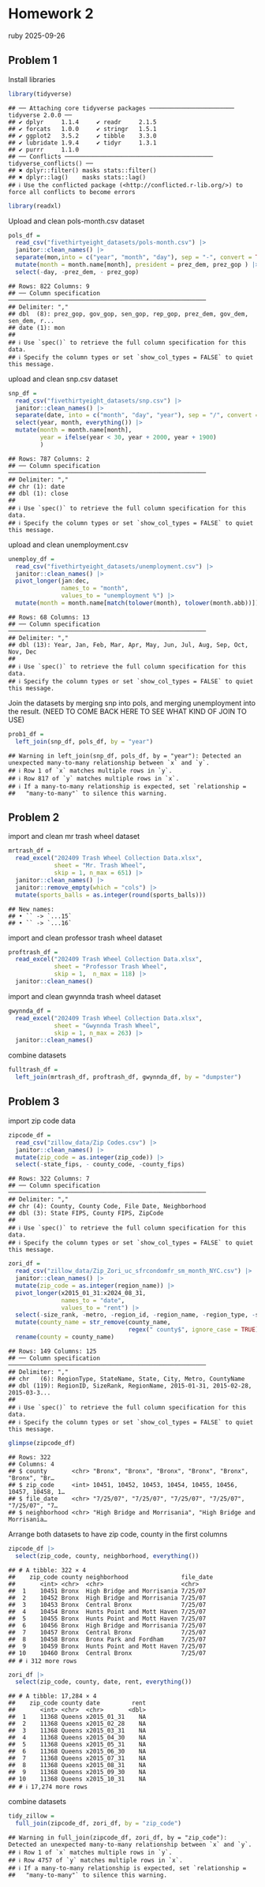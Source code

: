 Homework 2
================
ruby
2025-09-26

## Problem 1

Install libraries

``` r
library(tidyverse)
```

    ## ── Attaching core tidyverse packages ──────────────────────── tidyverse 2.0.0 ──
    ## ✔ dplyr     1.1.4     ✔ readr     2.1.5
    ## ✔ forcats   1.0.0     ✔ stringr   1.5.1
    ## ✔ ggplot2   3.5.2     ✔ tibble    3.3.0
    ## ✔ lubridate 1.9.4     ✔ tidyr     1.3.1
    ## ✔ purrr     1.1.0     
    ## ── Conflicts ────────────────────────────────────────── tidyverse_conflicts() ──
    ## ✖ dplyr::filter() masks stats::filter()
    ## ✖ dplyr::lag()    masks stats::lag()
    ## ℹ Use the conflicted package (<http://conflicted.r-lib.org/>) to force all conflicts to become errors

``` r
library(readxl)
```

Upload and clean pols-month.csv dataset

``` r
pols_df = 
  read_csv("fivethirtyeight_datasets/pols-month.csv") |> 
  janitor::clean_names() |> 
  separate(mon,into = c("year", "month", "day"), sep = "-", convert = TRUE) |> 
  mutate(month = month.name[month], president = prez_dem, prez_gop ) |>   
  select(-day, -prez_dem, - prez_gop)
```

    ## Rows: 822 Columns: 9
    ## ── Column specification ────────────────────────────────────────────────────────
    ## Delimiter: ","
    ## dbl  (8): prez_gop, gov_gop, sen_gop, rep_gop, prez_dem, gov_dem, sen_dem, r...
    ## date (1): mon
    ## 
    ## ℹ Use `spec()` to retrieve the full column specification for this data.
    ## ℹ Specify the column types or set `show_col_types = FALSE` to quiet this message.

upload and clean snp.csv dataset

``` r
snp_df = 
  read_csv("fivethirtyeight_datasets/snp.csv") |> 
  janitor::clean_names() |> 
  separate(date, into = c("month", "day", "year"), sep = "/", convert = TRUE) |>
  select(year, month, everything()) |> 
  mutate(month = month.name[month], 
         year = ifelse(year < 30, year + 2000, year + 1900)
         )
```

    ## Rows: 787 Columns: 2
    ## ── Column specification ────────────────────────────────────────────────────────
    ## Delimiter: ","
    ## chr (1): date
    ## dbl (1): close
    ## 
    ## ℹ Use `spec()` to retrieve the full column specification for this data.
    ## ℹ Specify the column types or set `show_col_types = FALSE` to quiet this message.

upload and clean unemployment.csv

``` r
unemploy_df = 
  read_csv("fivethirtyeight_datasets/unemployment.csv") |> 
  janitor::clean_names() |> 
  pivot_longer(jan:dec, 
               names_to = "month", 
               values_to = "unemployment %") |> 
  mutate(month = month.name[match(tolower(month), tolower(month.abb))])
```

    ## Rows: 68 Columns: 13
    ## ── Column specification ────────────────────────────────────────────────────────
    ## Delimiter: ","
    ## dbl (13): Year, Jan, Feb, Mar, Apr, May, Jun, Jul, Aug, Sep, Oct, Nov, Dec
    ## 
    ## ℹ Use `spec()` to retrieve the full column specification for this data.
    ## ℹ Specify the column types or set `show_col_types = FALSE` to quiet this message.

Join the datasets by merging snp into pols, and merging unemployment
into the result. (NEED TO COME BACK HERE TO SEE WHAT KIND OF JOIN TO
USE)

``` r
prob1_df =
  left_join(snp_df, pols_df, by = "year")
```

    ## Warning in left_join(snp_df, pols_df, by = "year"): Detected an unexpected many-to-many relationship between `x` and `y`.
    ## ℹ Row 1 of `x` matches multiple rows in `y`.
    ## ℹ Row 817 of `y` matches multiple rows in `x`.
    ## ℹ If a many-to-many relationship is expected, set `relationship =
    ##   "many-to-many"` to silence this warning.

## Problem 2

import and clean mr trash wheel dataset

``` r
mrtrash_df = 
  read_excel("202409 Trash Wheel Collection Data.xlsx", 
             sheet = "Mr. Trash Wheel", 
             skip = 1, n_max = 651) |> 
  janitor::clean_names() |>  
  janitor::remove_empty(which = "cols") |> 
  mutate(sports_balls = as.integer(round(sports_balls)))
```

    ## New names:
    ## • `` -> `...15`
    ## • `` -> `...16`

import and clean professor trash wheel dataset

``` r
proftrash_df = 
  read_excel("202409 Trash Wheel Collection Data.xlsx", 
             sheet = "Professor Trash Wheel", 
             skip = 1,  n_max = 118) |> 
  janitor::clean_names()
```

import and clean gwynnda trash wheel dataset

``` r
gwynnda_df = 
  read_excel("202409 Trash Wheel Collection Data.xlsx", 
             sheet = "Gwynnda Trash Wheel", 
             skip = 1, n_max = 263) |> 
  janitor::clean_names()
```

combine datasets

``` r
fulltrash_df = 
  left_join(mrtrash_df, proftrash_df, gwynnda_df, by = "dumpster")
```

## Problem 3

import zip code data

``` r
zipcode_df = 
  read_csv("zillow_data/Zip Codes.csv") |> 
  janitor::clean_names() |> 
  mutate(zip_code = as.integer(zip_code)) |> 
  select(-state_fips, - county_code, -county_fips)
```

    ## Rows: 322 Columns: 7
    ## ── Column specification ────────────────────────────────────────────────────────
    ## Delimiter: ","
    ## chr (4): County, County Code, File Date, Neighborhood
    ## dbl (3): State FIPS, County FIPS, ZipCode
    ## 
    ## ℹ Use `spec()` to retrieve the full column specification for this data.
    ## ℹ Specify the column types or set `show_col_types = FALSE` to quiet this message.

``` r
zori_df =
  read_csv("zillow_data/Zip_Zori_uc_sfrcondomfr_sm_month_NYC.csv") |> 
  janitor::clean_names() |> 
  mutate(zip_code = as.integer(region_name)) |> 
  pivot_longer(x2015_01_31:x2024_08_31, 
               names_to = "date", 
               values_to = "rent") |> 
  select(-size_rank, -metro, -region_id, -region_name, -region_type, -state_name, -state, -city) |> 
  mutate(county_name = str_remove(county_name, 
                                  regex(" county$", ignore_case = TRUE))) |> 
  rename(county = county_name) 
```

    ## Rows: 149 Columns: 125
    ## ── Column specification ────────────────────────────────────────────────────────
    ## Delimiter: ","
    ## chr   (6): RegionType, StateName, State, City, Metro, CountyName
    ## dbl (119): RegionID, SizeRank, RegionName, 2015-01-31, 2015-02-28, 2015-03-3...
    ## 
    ## ℹ Use `spec()` to retrieve the full column specification for this data.
    ## ℹ Specify the column types or set `show_col_types = FALSE` to quiet this message.

``` r
glimpse(zipcode_df)
```

    ## Rows: 322
    ## Columns: 4
    ## $ county       <chr> "Bronx", "Bronx", "Bronx", "Bronx", "Bronx", "Bronx", "Br…
    ## $ zip_code     <int> 10451, 10452, 10453, 10454, 10455, 10456, 10457, 10458, 1…
    ## $ file_date    <chr> "7/25/07", "7/25/07", "7/25/07", "7/25/07", "7/25/07", "7…
    ## $ neighborhood <chr> "High Bridge and Morrisania", "High Bridge and Morrisania…

Arrange both datasets to have zip code, county in the first columns

``` r
zipcode_df |> 
  select(zip_code, county, neighborhood, everything())
```

    ## # A tibble: 322 × 4
    ##    zip_code county neighborhood               file_date
    ##       <int> <chr>  <chr>                      <chr>    
    ##  1    10451 Bronx  High Bridge and Morrisania 7/25/07  
    ##  2    10452 Bronx  High Bridge and Morrisania 7/25/07  
    ##  3    10453 Bronx  Central Bronx              7/25/07  
    ##  4    10454 Bronx  Hunts Point and Mott Haven 7/25/07  
    ##  5    10455 Bronx  Hunts Point and Mott Haven 7/25/07  
    ##  6    10456 Bronx  High Bridge and Morrisania 7/25/07  
    ##  7    10457 Bronx  Central Bronx              7/25/07  
    ##  8    10458 Bronx  Bronx Park and Fordham     7/25/07  
    ##  9    10459 Bronx  Hunts Point and Mott Haven 7/25/07  
    ## 10    10460 Bronx  Central Bronx              7/25/07  
    ## # ℹ 312 more rows

``` r
zori_df |> 
  select(zip_code, county, date, rent, everything())
```

    ## # A tibble: 17,284 × 4
    ##    zip_code county date         rent
    ##       <int> <chr>  <chr>       <dbl>
    ##  1    11368 Queens x2015_01_31    NA
    ##  2    11368 Queens x2015_02_28    NA
    ##  3    11368 Queens x2015_03_31    NA
    ##  4    11368 Queens x2015_04_30    NA
    ##  5    11368 Queens x2015_05_31    NA
    ##  6    11368 Queens x2015_06_30    NA
    ##  7    11368 Queens x2015_07_31    NA
    ##  8    11368 Queens x2015_08_31    NA
    ##  9    11368 Queens x2015_09_30    NA
    ## 10    11368 Queens x2015_10_31    NA
    ## # ℹ 17,274 more rows

combine datasets

``` r
tidy_zillow = 
  full_join(zipcode_df, zori_df, by = "zip_code")
```

    ## Warning in full_join(zipcode_df, zori_df, by = "zip_code"): Detected an unexpected many-to-many relationship between `x` and `y`.
    ## ℹ Row 1 of `x` matches multiple rows in `y`.
    ## ℹ Row 4757 of `y` matches multiple rows in `x`.
    ## ℹ If a many-to-many relationship is expected, set `relationship =
    ##   "many-to-many"` to silence this warning.
